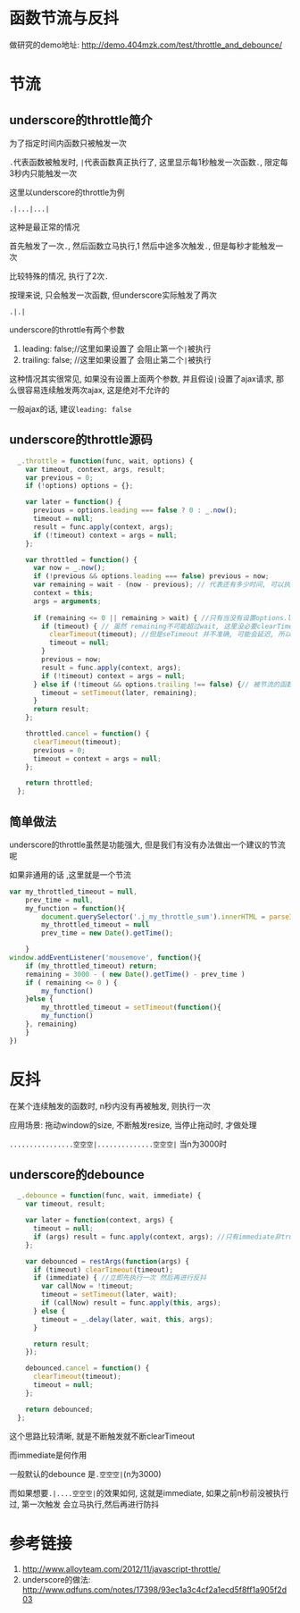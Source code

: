 # 函数节流与反抖

做研究的demo地址: http://demo.404mzk.com/test/throttle_and_debounce/

# 节流

## underscore的throttle简介

为了指定时间内函数只被触发一次

`.`代表函数被触发时, `|`代表函数真正执行了, 这里显示每1秒触发一次函数`.`, 限定每3秒内只能触发一次

这里以underscore的throttle为例

`.|...|...|`

这种是最正常的情况

首先触发了一次`.`, 然后函数立马执行,1 然后中途多次触发`.`, 但是每秒才能触发一次

比较特殊的情况, 执行了2次`.`

按理来说, 只会触发一次函数, 但underscore实际触发了两次

`.|.|`

underscore的throttle有两个参数

1. leading: false;//这里如果设置了 会阻止第一个`|`被执行
2. trailing: false; //这里如果设置了 会阻止第二个`|`被执行

这种情况其实很常见, 如果没有设置上面两个参数, 并且假设`|`设置了ajax请求, 那么很容易连续触发两次ajax, 这是绝对不允许的

一般ajax的话, 建议`leading: false`

## underscore的throttle源码

```javascript
  _.throttle = function(func, wait, options) {
    var timeout, context, args, result;
    var previous = 0;
    if (!options) options = {};

    var later = function() {
      previous = options.leading === false ? 0 : _.now();
      timeout = null;
      result = func.apply(context, args);
      if (!timeout) context = args = null;
    };

    var throttled = function() {
      var now = _.now();
      if (!previous && options.leading === false) previous = now;
      var remaining = wait - (now - previous); // 代表还有多少时间, 可以执行下一次函数
      context = this;
      args = arguments;
      
      if (remaining <= 0 || remaining > wait) { //只有当没有设置options.leading = false和 非节流的情况第一次能进来这里. 
        if (timeout) { // 虽然 remaining不可能超过wait, 这里没必要clearTimeout(timeout), 因为如果setTimeout能准确执行的话, 这里timeout肯定不存在
          clearTimeout(timeout); //但是seTimeout 并不准确, 可能会延迟, 所以可能到了超过remaining的时间, 但setTimeout还没执行, 所以要移除掉
          timeout = null;
        }
        previous = now;
        result = func.apply(context, args);
        if (!timeout) context = args = null;
      } else if (!timeout && options.trailing !== false) {// 被节流的函数都要执行setimeout, 
        timeout = setTimeout(later, remaining);
      }
      return result;
    };

    throttled.cancel = function() {
      clearTimeout(timeout);
      previous = 0;
      timeout = context = args = null;
    };

    return throttled;
  };
```

## 简单做法

underscore的throttle虽然是功能强大, 但是我们有没有办法做出一个建议的节流呢

如果非通用的话 ,这里就是一个节流

```javascript
var my_throttled_timeout = null,
    prev_time = null,
    my_function = function(){
        document.querySelector('.j_my_throttle_sum').innerHTML = parseInt(document.querySelector('.j_my_throttle_sum').innerHTML) + 1;
        my_throttled_timeout = null
        prev_time = new Date().getTime();

    }
window.addEventListener('mousemove', function(){
    if (my_throttled_timeout) return;
    remaining = 3000 - ( new Date().getTime() - prev_time )
    if ( remaining <= 0 ) {
        my_function()
    }else {
        my_throttled_timeout = setTimeout(function(){
        my_function()
    }, remaining)
    }   
})
```

# 反抖

在某个连续触发的函数时, n秒内没有再被触发, 则执行一次

应用场景: 拖动window的size, 不断触发resize, 当停止拖动时, 才做处理

`................空空空|..............空空空|` 当n为3000时

## underscore的debounce

```javascript
  _.debounce = function(func, wait, immediate) {
    var timeout, result;

    var later = function(context, args) {
      timeout = null;
      if (args) result = func.apply(context, args); //只有immediate非true时 才会执行到这里
    };

    var debounced = restArgs(function(args) {
      if (timeout) clearTimeout(timeout);
      if (immediate) { //立即先执行一次 然后再进行反抖
        var callNow = !timeout;
        timeout = setTimeout(later, wait);
        if (callNow) result = func.apply(this, args);
      } else {
        timeout = _.delay(later, wait, this, args);
      }

      return result;
    });

    debounced.cancel = function() {
      clearTimeout(timeout);
      timeout = null;
    };

    return debounced;
  };
```

这个思路比较清晰, 就是不断触发就不断clearTimeout

而immediate是何作用

一般默认的debounce 是`.空空空|`(n为3000)

而如果想要`.|....空空空|`的效果如何, 这就是immediate, 如果之前n秒前没被执行过, 第一次触发 会立马执行,然后再进行防抖

# 参考链接

1. http://www.alloyteam.com/2012/11/javascript-throttle/
2. underscore的做法: http://www.qdfuns.com/notes/17398/93ec1a3c4cf2a1ecd5f8ff1a905f2d03